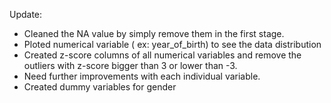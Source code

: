 Update: 

- Cleaned the NA value by simply remove them in the first stage.
- Ploted numerical variable ( ex: year_of_birth) to see the data distribution
- Created z-score columns of all numerical variables and remove the outliers with z-score bigger than 3 or lower than -3.
- Need further improvements with each individual variable.
- Created dummy variables for gender 
